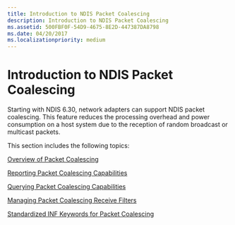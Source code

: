 ```yaml
---
title: Introduction to NDIS Packet Coalescing
description: Introduction to NDIS Packet Coalescing
ms.assetid: 500FBF0F-54D9-4675-8E2D-447387DA8798
ms.date: 04/20/2017
ms.localizationpriority: medium
---
```


# Introduction to NDIS Packet Coalescing


Starting with NDIS 6.30, network adapters can support NDIS packet coalescing. This feature reduces the processing overhead and power consumption on a host system due to the reception of random broadcast or multicast packets.

This section includes the following topics:

[Overview of Packet Coalescing](overview-of-packet-coalescing.md)

[Reporting Packet Coalescing Capabilities](reporting-packet-coalescing-capabilities.md)

[Querying Packet Coalescing Capabilities](querying-packet-coalescing-capabilities.md)

[Managing Packet Coalescing Receive Filters](guidelines-for-managing-packet-coalescing-receive-filters.md)

[Standardized INF Keywords for Packet Coalescing](standardized-inf-keywords-for-packet-coalescing.md)

 

 





